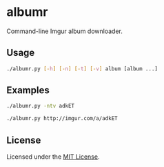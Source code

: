 <!-- Nikita Kouevda -->
<!-- 2014/03/29 -->

# albumr

Command-line Imgur album downloader.

## Usage

```bash
./albumr.py [-h] [-n] [-t] [-v] album [album ...]
```

## Examples

```bash
./albumr.py -ntv adkET
```

```bash
./albumr.py http://imgur.com/a/adkET
```

## License

Licensed under the [MIT License](http://www.opensource.org/licenses/MIT).
